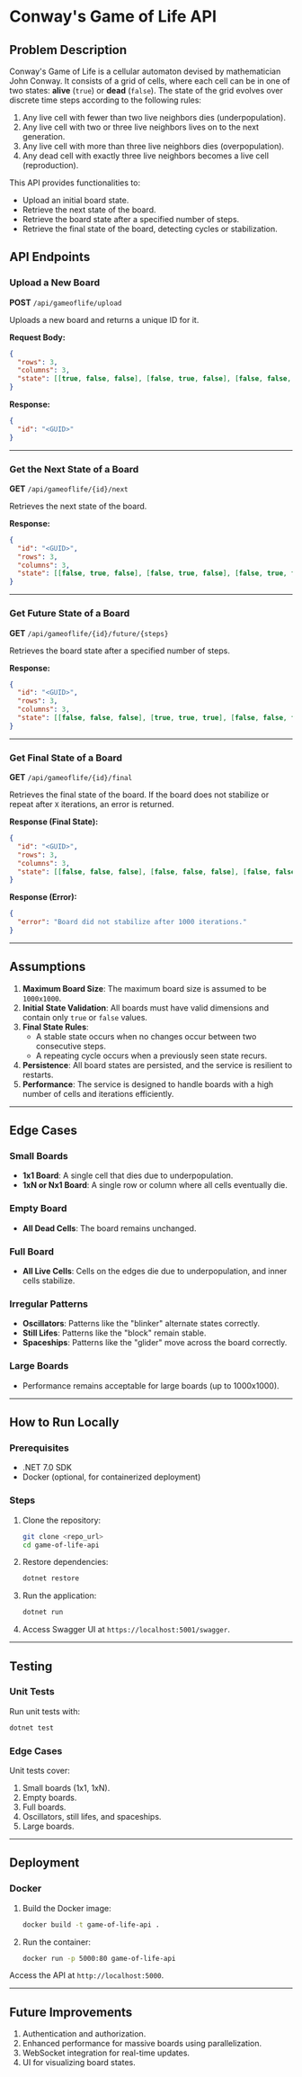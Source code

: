 # Conway's Game of Life API

## Problem Description
Conway's Game of Life is a cellular automaton devised by mathematician John Conway. It consists of a grid of cells, where each cell can be in one of two states: **alive** (`true`) or **dead** (`false`). The state of the grid evolves over discrete time steps according to the following rules:

1. Any live cell with fewer than two live neighbors dies (underpopulation).
2. Any live cell with two or three live neighbors lives on to the next generation.
3. Any live cell with more than three live neighbors dies (overpopulation).
4. Any dead cell with exactly three live neighbors becomes a live cell (reproduction).

This API provides functionalities to:
- Upload an initial board state.
- Retrieve the next state of the board.
- Retrieve the board state after a specified number of steps.
- Retrieve the final state of the board, detecting cycles or stabilization.

## API Endpoints

### Upload a New Board
**POST** `/api/gameoflife/upload`

Uploads a new board and returns a unique ID for it.

**Request Body:**
```json
{
  "rows": 3,
  "columns": 3,
  "state": [[true, false, false], [false, true, false], [false, false, true]]
}
```

**Response:**
```json
{
  "id": "<GUID>"
}
```

---

### Get the Next State of a Board
**GET** `/api/gameoflife/{id}/next`

Retrieves the next state of the board.

**Response:**
```json
{
  "id": "<GUID>",
  "rows": 3,
  "columns": 3,
  "state": [[false, true, false], [false, true, false], [false, true, false]]
}
```

---

### Get Future State of a Board
**GET** `/api/gameoflife/{id}/future/{steps}`

Retrieves the board state after a specified number of steps.

**Response:**
```json
{
  "id": "<GUID>",
  "rows": 3,
  "columns": 3,
  "state": [[false, false, false], [true, true, true], [false, false, false]]
}
```

---

### Get Final State of a Board
**GET** `/api/gameoflife/{id}/final`

Retrieves the final state of the board. If the board does not stabilize or repeat after `X` iterations, an error is returned.

**Response (Final State):**
```json
{
  "id": "<GUID>",
  "rows": 3,
  "columns": 3,
  "state": [[false, false, false], [false, false, false], [false, false, false]]
}
```

**Response (Error):**
```json
{
  "error": "Board did not stabilize after 1000 iterations."
}
```

---

## Assumptions
1. **Maximum Board Size**: The maximum board size is assumed to be `1000x1000`.
2. **Initial State Validation**: All boards must have valid dimensions and contain only `true` or `false` values.
3. **Final State Rules**:
   - A stable state occurs when no changes occur between two consecutive steps.
   - A repeating cycle occurs when a previously seen state recurs.
4. **Persistence**: All board states are persisted, and the service is resilient to restarts.
5. **Performance**: The service is designed to handle boards with a high number of cells and iterations efficiently.

---

## Edge Cases

### Small Boards
- **1x1 Board**: A single cell that dies due to underpopulation.
- **1xN or Nx1 Board**: A single row or column where all cells eventually die.

### Empty Board
- **All Dead Cells**: The board remains unchanged.

### Full Board
- **All Live Cells**: Cells on the edges die due to underpopulation, and inner cells stabilize.

### Irregular Patterns
- **Oscillators**: Patterns like the "blinker" alternate states correctly.
- **Still Lifes**: Patterns like the "block" remain stable.
- **Spaceships**: Patterns like the "glider" move across the board correctly.

### Large Boards
- Performance remains acceptable for large boards (up to 1000x1000).

---

## How to Run Locally

### Prerequisites
- .NET 7.0 SDK
- Docker (optional, for containerized deployment)

### Steps
1. Clone the repository:
   ```bash
   git clone <repo_url>
   cd game-of-life-api
   ```
2. Restore dependencies:
   ```bash
   dotnet restore
   ```
3. Run the application:
   ```bash
   dotnet run
   ```
4. Access Swagger UI at `https://localhost:5001/swagger`.

---

## Testing

### Unit Tests
Run unit tests with:
```bash
dotnet test
```

### Edge Cases
Unit tests cover:
1. Small boards (1x1, 1xN).
2. Empty boards.
3. Full boards.
4. Oscillators, still lifes, and spaceships.
5. Large boards.

---

## Deployment

### Docker
1. Build the Docker image:
   ```bash
   docker build -t game-of-life-api .
   ```
2. Run the container:
   ```bash
   docker run -p 5000:80 game-of-life-api
   ```

Access the API at `http://localhost:5000`.

---

## Future Improvements
1. Authentication and authorization.
2. Enhanced performance for massive boards using parallelization.
3. WebSocket integration for real-time updates.
4. UI for visualizing board states.

